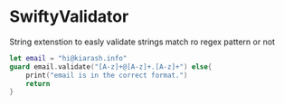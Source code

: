 # SwiftyValidator

String extenstion to easly validate strings match ro regex pattern or not

```swift
let email = "hi@kiarash.info"
guard email.validate("[A-z]+@[A-z]+.[A-z]+") else{
    print("email is in the correct format.")
    return
}
```
